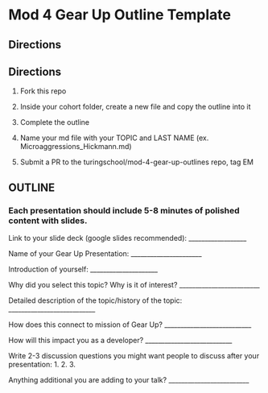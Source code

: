 # Mod 4 Gear Up Outline Template

## Directions

## Directions

  1) Fork this repo
  
  2) Inside your cohort folder, create a new file and copy the outline into it

  3) Complete the outline 

  4) Name your md file with your TOPIC and LAST NAME (ex.   Microaggressions_Hickmann.md)

  5)  Submit a PR to the turingschool/mod-4-gear-up-outlines repo, tag EM

## OUTLINE

### Each presentation should include 5-8 minutes of polished content with slides. 
  
  Link to your slide deck (google slides recommended): __________________
  
  Name of your Gear Up Presentation: ______________________
  
  Introduction of yourself: _____________________
  
  Why did you select this topic?  Why is it of interest? _________________________
  
  Detailed description of the topic/history of the topic: ___________________________
  
  How does this connect to mission of Gear Up? ___________________________
  
  How will this impact you as a developer? ___________________________
  
  Write 2-3 discussion questions you might want people to discuss after your presentation:
    1.
    2.
    3.
    
   Anything additional you are adding to your talk? _________________________





